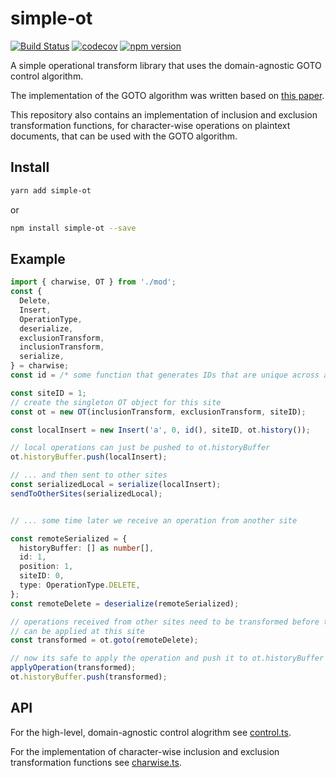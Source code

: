# simple-ot
[![Build Status](https://travis-ci.com/rclarey/simple-ot.svg?branch=master)](https://travis-ci.com/rclarey/simple-ot)
[![codecov](https://codecov.io/gh/rclarey/simple-ot/branch/master/graph/badge.svg)](https://codecov.io/gh/rclarey/simple-ot)
[![npm version](https://badge.fury.io/js/simple-ot.svg)](https://badge.fury.io/js/simple-ot)

A simple operational transform library that uses the domain-agnostic GOTO control algorithm.

The implementation of the GOTO algorithm was written based on [this paper](https://dl.acm.org/citation.cfm?id=289469).

This repository also contains an implementation of inclusion and exclusion transformation functions, for character-wise operations on plaintext documents, that can be used with the GOTO algorithm.

## Install
```bash
yarn add simple-ot
```
or
```bash
npm install simple-ot --save
```

## Example
```typescript
import { charwise, OT } from './mod';
const {
  Delete,
  Insert,
  OperationType,
  deserialize,
  exclusionTransform,
  inclusionTransform,
  serialize,
} = charwise;
const id = /* some function that generates IDs that are unique across all sites (ex. uuid) */;

const siteID = 1;
// create the singleton OT object for this site
const ot = new OT(inclusionTransform, exclusionTransform, siteID);

const localInsert = new Insert('a', 0, id(), siteID, ot.history());

// local operations can just be pushed to ot.historyBuffer
ot.historyBuffer.push(localInsert);

// ... and then sent to other sites
const serializedLocal = serialize(localInsert);
sendToOtherSites(serializedLocal);


// ... some time later we receive an operation from another site

const remoteSerialized = {
  historyBuffer: [] as number[],
  id: 1,
  position: 1,
  siteID: 0,
  type: OperationType.DELETE,
};
const remoteDelete = deserialize(remoteSerialized);

// operations received from other sites need to be transformed before they
// can be applied at this site
const transformed = ot.goto(remoteDelete);

// now its safe to apply the operation and push it to ot.historyBuffer
applyOperation(transformed);
ot.historyBuffer.push(transformed);
```

## API
For the high-level, domain-agnostic control alogrithm see [control.ts](/src/control.ts).

For the implementation of character-wise inclusion and exclusion transformation functions see [charwise.ts](/src/charwise.ts).
